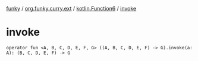 [funky](../../index.md) / [org.funky.curry.ext](../index.md) / [kotlin.Function6](index.md) / [invoke](.)

# invoke

`operator fun <A, B, C, D, E, F, G> ((A, B, C, D, E, F) -> G).invoke(a: A): (B, C, D, E, F) -> G`